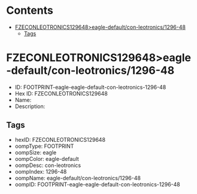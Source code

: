 



Contents
========

* [FZECONLEOTRONICS129648>eagle-default/con-leotronics/1296-48](#fzeconleotronics129648eagle-defaultcon-leotronics1296-48)
	* [Tags](#tags)

# FZECONLEOTRONICS129648>eagle-default/con-leotronics/1296-48

- ID: FOOTPRINT-eagle-eagle-default-con-leotronics-1296-48
- Hex ID: FZECONLEOTRONICS129648
- Name: 
- Description: 

## Tags

- hexID: FZECONLEOTRONICS129648
- oompType: FOOTPRINT
- oompSize: eagle
- oompColor: eagle-default
- oompDesc: con-leotronics
- oompIndex: 1296-48
- oompName: eagle-default/con-leotronics/1296-48
- oompID: FOOTPRINT-eagle-eagle-default-con-leotronics-1296-48
